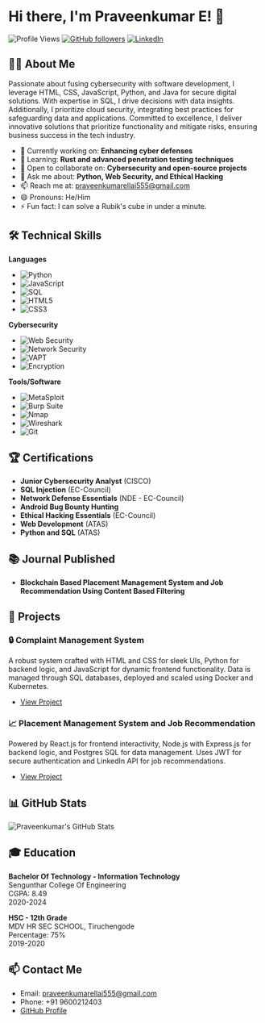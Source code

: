 # Hi there, I'm Praveenkumar E! 👾

![Profile Views](https://komarev.com/ghpvc/?username=CoderBot01&style=flat-square&color=green)
[![GitHub followers](https://img.shields.io/github/followers/CoderBot01?label=Follow&style=social)](https://github.com/CoderBot01/?tab=follow)
[![LinkedIn](https://img.shields.io/badge/LinkedIn-Connect-blue?style=social&logo=linkedin)](https://www.linkedin.com/in/praveenkumarellai555/)

## 👨‍💻 About Me

Passionate about fusing cybersecurity with software development, I leverage HTML, CSS, JavaScript, Python, and Java for secure digital solutions. With expertise in SQL, I drive decisions with data insights. Additionally, I prioritize cloud security, integrating best practices for safeguarding data and applications. Committed to excellence, I deliver innovative solutions that prioritize functionality and mitigate risks, ensuring business success in the tech industry.

- 🔭 Currently working on: **Enhancing cyber defenses**
- 🌱 Learning: **Rust and advanced penetration testing techniques**
- 👯 Open to collaborate on: **Cybersecurity and open-source projects**
- 💬 Ask me about: **Python, Web Security, and Ethical Hacking**
- 📫 Reach me at: praveenkumarellai555@gmail.com
- 😄 Pronouns: He/Him
- ⚡ Fun fact: I can solve a Rubik's cube in under a minute.

## 🛠️ Technical Skills

**Languages**
- ![Python](https://img.shields.io/badge/-Python-000?style=flat&logo=python)
- ![JavaScript](https://img.shields.io/badge/-JavaScript-000?style=flat&logo=javascript)
- ![SQL](https://img.shields.io/badge/-SQL-000?style=flat&logo=mysql)
- ![HTML5](https://img.shields.io/badge/-HTML5-000?style=flat&logo=html5)
- ![CSS3](https://img.shields.io/badge/-CSS3-000?style=flat&logo=css3)

**Cybersecurity**
- ![Web Security](https://img.shields.io/badge/-Web%20Security-000?style=flat&logo=security)
- ![Network Security](https://img.shields.io/badge/-Network%20Security-000?style=flat&logo=cisco)
- ![VAPT](https://img.shields.io/badge/-VAPT-000?style=flat&logo=hack-the-box)
- ![Encryption](https://img.shields.io/badge/-Encryption-000?style=flat&logo=lock)

**Tools/Software**
- ![MetaSploit](https://img.shields.io/badge/-MetaSploit-000?style=flat&logo=metasploit)
- ![Burp Suite](https://img.shields.io/badge/-Burp%20Suite-000?style=flat&logo=burp-suite)
- ![Nmap](https://img.shields.io/badge/-Nmap-000?style=flat&logo=nmap)
- ![Wireshark](https://img.shields.io/badge/-Wireshark-000?style=flat&logo=wireshark)
- ![Git](https://img.shields.io/badge/-Git-000?style=flat&logo=git)

## 🏆 Certifications
- **Junior Cybersecurity Analyst** (CISCO)
- **SQL Injection** (EC-Council)
- **Network Defense Essentials** (NDE - EC-Council)
- **Android Bug Bounty Hunting**
- **Ethical Hacking Essentials** (EC-Council)
- **Web Development** (ATAS)
- **Python and SQL** (ATAS)

## 📚 Journal Published
- **Blockchain Based Placement Management System and Job Recommendation Using Content Based Filtering**

## 📂 Projects

### 🔒 Complaint Management System
A robust system crafted with HTML and CSS for sleek UIs, Python for backend logic, and JavaScript for dynamic frontend functionality. Data is managed through SQL databases, deployed and scaled using Docker and Kubernetes.

- [View Project](https://github.com/CoderBot01/complaint-management-system)

### 📈 Placement Management System and Job Recommendation
Powered by React.js for frontend interactivity, Node.js with Express.js for backend logic, and Postgres SQL for data management. Uses JWT for secure authentication and LinkedIn API for job recommendations.

- [View Project](https://github.com/CoderBot01/placement-management-system)

## 📊 GitHub Stats

![Praveenkumar's GitHub Stats](https://github-readme-stats.vercel.app/api?username=CoderBot01&show_icons=true&theme=radical)

## 🎓 Education

**Bachelor Of Technology - Information Technology**  
Sengunthar College Of Engineering  
CGPA: 8.49  
2020-2024

**HSC - 12th Grade**  
MDV HR SEC SCHOOL, Tiruchengode  
Percentage: 75%  
2019-2020

## 📫 Contact Me
- Email: praveenkumarellai555@gmail.com
- Phone: +91 9600212403
- [GitHub Profile](https://github.com/CoderBot01)
